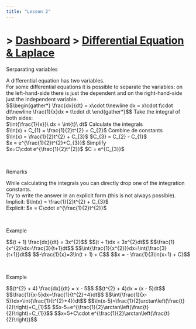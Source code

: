 ```yaml
---
title: "Lesson 2"
---
```


# > [Dashboard]() > [Differential Equation & Laplace](Differential%20Equation%20&%20Laplace/Differential%20Equation%20&%20Laplace.md)

<div class="note">
    <p class="note-head highlight-blue">Serparating variables</p>
    <p class="note-bg">
        A differential equation has <span class="blue bold">two</span> variables.<br>
        For some differential equations it is possible to separate the variables: on the <span class="blue bold">left-hand-side there</span> is just the <span class="blue bold">dependent</span> and on the <span class="blue bold">right-hand-side</span> just the <span class="blue bold">independent</span> variable.<br>
        $$\begin{gather*}
        \frac{dx}{dt} = x\cdot t\newline
        dx = x\cdot t\cdot dt\newline
        \frac{1}{x}dx =  t\cdot dt
        \end{gather*}$$
        Take the integral of both sides:<br>
        $\int{\frac{1}{x}}\ dx = \int{t}\ dt$ <span class="blue">Calculate the integrals</span><br>
        $\ln(x) + C_{1} = \frac{1}{2}t^{2} + C_{2}$ <span class="blue">Combine de constants</span><br>
        $\ln(x) = \frac{1}{2}t^{2} + C_{3}$ <span class="blue">$C_{3} = C_{2} - C_{1}$</span><br>
        $x = e^{\frac{1}{2}t^{2}+C_{3}}$ <span class="blue">Simplify</span><br>
        $x=C\cdot e^{\frac{1}{2}t^{2}}$ <span class="blue">$C = e^{C_{3}}$</span>
    </p>
</div>
<br>
<div class="note">
    <p class="note-head highlight-fushia">Remarks</p>
    <p class="note-bg">
        While calculating the integrals you can directly <span class="fushia bold">drop one of the integration constants</span>.<br>
        Try to write the answer in an explicit form (this is <span class="fushia bold">not always possible</span>).<br>
        Implicit: $\ln(x) = \frac{1}{2}t^{2} + C_{3}$<br>
        Explicit: $x = C\cdot e^{\frac{1}{2}t^{2}}$<br>
    </p>
</div>
<br>
<div class="note">
    <p class="note-head highlight-springgreen">Example</p>
    <p class="note-bg">
        $$(t + 1) \frac{dx}{dt} = 3x^{2}$$
        $$(t + 1)dx = 3x^{2}dt$$
        $$\frac{1}{x^{2}}dx=\frac{3}{t+1}dt$$
        $$\int{\frac{1}{x^{2}}}dx=\int{\frac{3}{t+1}}dt$$
        $$-\frac{1}{x}=3\ln(t + 1) + C$$
        $$x = - \frac{1}{3\ln(x+1) + C}$$
    </p>
</div>
<br>
<div class="note">
    <p class="note-head highlight-springgreen">Example</p>
    <p class="note-bg">
        $$(t^{2} + 4) \frac{dx}{dt} = x - 5$$
        $$(t^{2} + 4)dx = (x - 5)dt$$
        $$\frac{1}{x-5}dx=\frac{1}{t^{2}+4}dt$$
        $$\int{\frac{1}{x-5}}dx=\int{\frac{1}{t^{2}+4}}dt$$
        $$\ln(x-5)=\frac{1}{2}arctan\left(\frac{t}{2}\right)+C_{1}$$
        $$x-5=e^{\frac{1}{2}\arctan\left(\frac{t}{2}\right)+C_{1}}$$
        $$x=5+C\cdot e^{\frac{1}{2}\arctan\left(\frac{t}{2}\right)}$$
    </p>
</div>